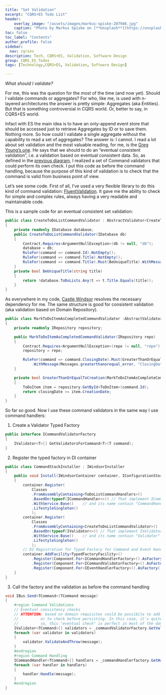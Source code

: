 ```yaml
---
title: "Set Validation"
excerpt: "CQRS+ES Todo List"
header:
    overlay_image: "/assets/images/markus-spiske-207946.jpg"
    caption: "Photo by Markus Spiske on [**Unsplash**](https://unsplash.com/photos/Skf7HxARcoc)"
toc: false
toc_label: "Contents"
author_profile: false
sidebar:
  nav: cqrses
description: Tech, CQRS+ES, Validation, Software Design
group: CQRS_ES_Todos
tags: [Technology,CQRS+ES, Validation, Software Design]

---
```


_What should I validate?_ 

For me, this was the question for the most of the time (and now yet). Should I validate commands or aggregates? For who, like me, is used with n-layered architectures the answer is pretty simple: Aggregates (aka Entities). But that is something controversial in CQRS world. Or, better to say, in CQRS+ES world.

Infact with ES the main idea is to have an only-append event store that should be accessed just to retrieve Aggregates by ID or to save them. Nothing more. So how could I validate a single aggregate without the capability to read a set of aggregates? The answer is: I cannot.
I read a lot about set validation and the most valuable reading, for me, is the <a href="http://codebetter.com/gregyoung/2010/08/12/eventual-consistency-and-set-validation/" target="_blank">Greg Young’s one</a>. He says that we should to do an “eventual consistent validation”, i.e. a validation based on eventual consistent data. So, as defined in the <a href="{{ BASE_PATH }}/2014/08/11/cqrses-architecture/" target="_blank">previous diagram</a>, I realized a set of Command validators that could perform its own check. I put this code as before the command handling, because the purpose of this kind of validation is to check that the command is valid from business point of view.

Let’s see some code.
First of all, I’ve used a very flexible library to do this kind of command validation: <a href="https://fluentvalidation.codeplex.com/" target="_blank">FluentValidation</a>. It gave me the ability to check for simple and complex rules, always having a very readable and maintainable code.

This is a sample code for an eventual consistent set validation:

```csharp
public class CreateToDoListCommandValidator : AbstractValidator<CreateToDoListCommand>
{
	private readonly IDatabase database;
	public CreateToDoListCommandValidator(IDatabase db)
	{
		Contract.Requires<ArgumentNullException>(db != null, "db");
		database = db;
		RuleFor(command => command.Id).NotEmpty();
		RuleFor(command => command.Title).NotEmpty();
		RuleFor(command => command.Title).Must(BeUniqueTitle).WithMessage("List's Title is already used. Please choose another.");
	}
	private bool BeUniqueTitle(string title)
	{
		return !database.ToDoLists.Any(t => t.Title.Equals(title));
	}
}
```


As everywhere in my code, <a href="http://docs.castleproject.org/Default.aspx" target="_blank">Castle Windsor</a> resolves the necessary dependency for me.
The same structure is good for consistent validation (aka validation based on Domain Repository).

```csharp
public class MarkToDoItemAsCompletedCommandValidator :AbstractValidator<MarkToDoItemAsCompleteCommand>
{
	private readonly IRepository repository;

	public MarkToDoItemAsCompletedCommandValidator(IRepository repo)
	{
		Contract.Requires<ArgumentNullException>(repo != null, "repo");
		repository = repo;

		RuleFor(command => command.ClosingDate).Must(GreaterThanOrEqualToCreation)
			.WithMessage(Messages.greaterthanorequal_error, "ClosingDate", "CreationDate");
	}

	private bool GreaterThanOrEqualToCreation(MarkToDoItemAsCompleteCommand command, DateTime closingDate)
	{
		ToDoItem item = repository.GetById<ToDoItem>(command.Id);
		return closingDate >= item.CreationDate;
	}
}
```

So far so good. Now I use these command validators in the same way I use command handlers:

1. Create a Validator Typed Factory
```csharp
public interface ICommandValidatorFactory
{
	IValidator<T>[] GetValidatorsForCommand<T>(T command);        
}
```

2. Register the typed factory in DI container
```csharp
public class CommandStackInstaller : IWindsorInstaller
{
	public void Install(IWindsorContainer container, IConfigurationStore store)
	{
		container.Register(
			Classes
			.FromAssemblyContaining<ToDoListCommandHandlers>()
			.BasedOn(typeof(ICommandHandler<>)) // That implement ICommandHandler Interface
			.WithService.Base()    // and its name contain "CommandHandler"
			.LifestyleSingleton()
			);
		container.Register(
			Classes
			.FromAssemblyContaining<CreateToDoListCommandValidator>()
			.BasedOn(typeof(IValidator<>)) // That implement IValidator Interface
			.WithService.Base()    // and its name contain "Validator"
			.LifestyleSingleton()
			);
		// DI Registration for Typed Factory for Command and Event Handlers
		container.AddFacility<TypedFactoryFacility>()
			.Register(Component.For<ICommandHandlerFactory>().AsFactory())
			.Register(Component.For<ICommandValidatorFactory>().AsFactory())
			.Register(Component.For<IEventHandlerFactory>().AsFactory());
	}
}
```

3. Call the factory and the validation as before the command handling
```csharp
void IBus.Send<TCommand>(TCommand message)
{
	#region Command Validations
	// Eventual consistency checks
	// ATTENTION: based on domain requisites could be possibile to add constraint to readmodel DB
	//          or to check before persisting. In this case, it's quite rare to have concurrent conflicts
	//          so, this "eventual check" is perfect in most of the domain cases and could be assumed as good default rule
	IValidator<TCommand>[] validators = _commandValidatorFactory.GetValidatorsForCommand<TCommand>(message);
	foreach (var validator in validators)
	{
		validator.ValidateAndThrow(message);
	}
	#endregion
	#region Command Handling
	ICommandHandler<TCommand>[] handlers = _commandHandlerfactory.GetHandlersForCommand<TCommand>(message);
	foreach (var handler in handlers)
	{
		handler.Handle(message);
	}
	#endregion
}
```
